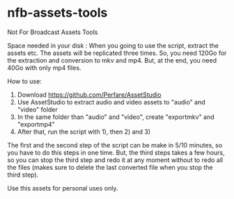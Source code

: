 # nfb-assets-tools
Not For Broadcast Assets Tools

Space needed in your disk :
When you going to use the script, extract the assets etc. The assets will be replicated three times. So, you need 120Go for the extraction and conversion to mkv and mp4.
But, at the end, you need 40Go with only mp4 files.

How to use:

1) Download https://github.com/Perfare/AssetStudio
2) Use AssetStudio to extract audio and video assets to "audio" and "video" folder
3) In the same folder than "audio" and "video", create "exportmkv" and "exportmp4"
4) After that, run the script with 1), then 2) and 3)

The first and the second step of the script can be make in 5/10 minutes, so you have to do this steps in one time. But, the third steps takes a few hours, so you can stop the third step and redo it at any moment without to redo all the files (makes sure to delete the last converted file when you stop the third step).

Use this assets for personal uses only.
